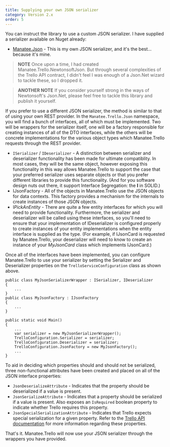 ```yaml
---
title: Supplying your own JSON serializer
category: Version 2.x
order: 5
---
```


You can instruct the library to use a custom JSON serializer.  I have supplied a serializer available on Nuget already:

- [Manatee.Json](https://www.nuget.org/packages/Manatee.Trello.ManateeJson/) - This is my own JSON serializer, and it's the best... because it's mine.

> **NOTE** Once upon a time, I had created Manatee.Trello.NewtonsoftJson.  But through several complexities of the Trello API contract, I didn't feel I was enough of a Json.Net wizard to tackle these, so I dropped it.

> **ANOTHER NOTE** If you consider yourself strong in the ways of Newtonsoft's Json.Net, please feel free to tackle this library and publish it yourself.

If you prefer to use a different JSON serializer, the method is similar to that of using your own REST provider.  In the `Manatee.Trello.Json` namespace, you will find a bunch of interfaces, all of which must be implemented.  Two will be wrappers for the serializer itself, one will be a factory responsible for creating instances of all of the DTO interfaces, while the others will be concrete implementations for the various object types which Manatee.Trello requests through the REST provider.

- `ISerializer` / `IDeserializer` - A distinction between serializer and deserializer functionality has been made for ultimate compatiblity.  In most cases, they will be the same object, however exposing this functionality in this way allows Manatee.Trello to support the case that your preferred serializer uses separate objects or that you prefer different libraries to provide this functionality.  (And for you software design nuts out there, it support Interface Segregation: the **I** in SOLID.)
- IJsonFactory - All of the objects in Manatee.Trello use the JSON objects for data contexts.  This factory provides a mechanism for the internals to create instances of those JSON objects.
- I*PickAnEntity* - There are quite a few entity interfaces for which you will need to provide functionality.  Furthermore, the serializer and deserializer will be called using these interfaces, so you'll need to ensure that your implementation of IDeserializer is configured properly to create instances of your entity implementations when the entity interface is supplied as the type.  (For example, if IJsonCard is requested by Manatee.Trello, your deserializer will need to know to create an instance of your *MyJsonCard* class which implements IJsonCard.)

Once all of the interfaces have been implemented, you can configure Manatee.Trello to use your serializer by setting the Serializer and Deserializer properties on the `TrelloServiceConfiguration` class as shown above.

    public class MyJsonSerializerWrapper : ISerializer, IDeserializer
    {
        ...
    }
    public class MyJsonFactory : IJsonFactory
    {
        ...
    }

    public static void Main()
    {
        ...
        var serializer = new MyJsonSerializerWrapper();
        TrelloConfiguration.Serializer = serializer;
        TrelloConfiguration.Deserializer = serializer;
        TrelloConfiguration.JsonFactory = new MyJsonFactory();
        ...
    }

To aid in deciding which properties should and should not be serialized, three non-functional attributes have been created and placed on all of the JSON interface properties:

- `JsonDeserializeAttribute` - Indicates that the property should be deserialized if a value is present.
- `JsonSerializeAttribute` - Indicates that a property should be serialized if a value is present.  Also exposes an `IsRequired` boolean property to indicate whether Trello requires this property.
- `JsonSpecialSerializationAttribute` - Indicates that Trello expects special serialization for a given property.  Refer to the [Trello API documentation](https://trello.com/docs/) for more information regarding these properties.

That's it.  Manatee.Trello will now use your JSON serializer through the wrappers you have provided.
